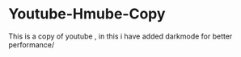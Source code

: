# Youtube-Hmube-Copy
This is a copy of youtube , in this i have added darkmode for better performance/
